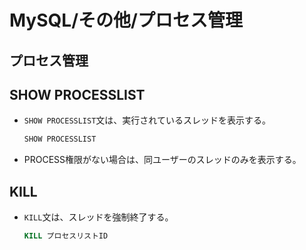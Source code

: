 # MySQL/その他/プロセス管理

## プロセス管理

## SHOW PROCESSLIST

- `SHOW PROCESSLIST`文は、実行されているスレッドを表示する。

  ```sql
  SHOW PROCESSLIST
  ```

- PROCESS権限がない場合は、同ユーザーのスレッドのみを表示する。

## KILL

- `KILL`文は、スレッドを強制終了する。

  ```sql
  KILL プロセスリストID
  ```
